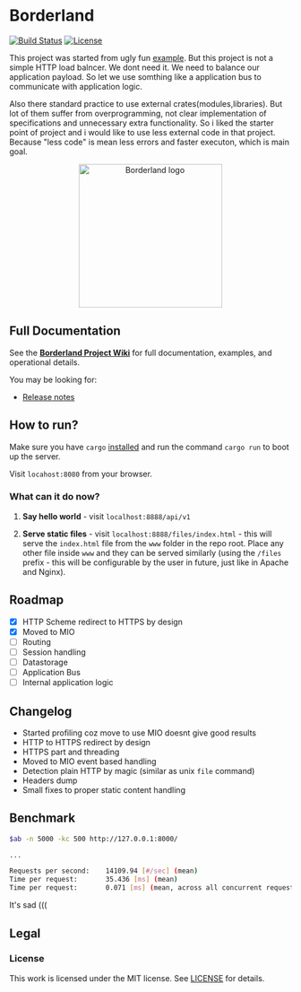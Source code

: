 # Borderland

[![Build Status](https://travis-ci.org/ohyo-io/borderland.svg)](https://travis-ci.org/ohyo-io/borderland)
[![License](https://img.shields.io/badge/License-BSD2-blue.svg)](LICENSE)

This project was started from ugly fun [example](ttps://github.com/PritiKumr/rust-httpd). 
But this project is not a simple HTTP load balncer. We dont need it. We need to balance our application payload. 
So let we use somthing like a application bus to communicate with application logic.

Also there standard practice to use external crates(modules,libraries). 
But lot of them suffer from overprogramming, not clear implementation of specifications and unnecessary extra functionality. 
So i liked the starter point of project and i would like to use less external code in that project. 
Because "less code" is mean less errors and faster executon, which is main goal.

<p align="center">
    <img src="https://raw.githubusercontent.com/wiki/ohyo-io/borderland/images/logo_borderland.png" alt="Borderland logo" width="256" />
</p>

## Full Documentation

See the [**Borderland Project Wiki**](https://github.com/ohyo-io/borderland/wiki) for full documentation, examples, and operational details.

You may be looking for:

- [Release notes](https://github.com/ohyo-io/borderland/releases)

## How to run?

Make sure you have `cargo` [installed](https://www.rust-lang.org/en-US/install.html) and run the command `cargo run` to boot up the server.

Visit `locahost:8080` from your browser.

### What can it do now?

1.  **Say hello world** - visit `localhost:8888/api/v1`

2.  **Serve static files** - visit `localhost:8888/files/index.html` - this will serve the `index.html` file from the `www` folder in the repo root. 
Place any other file inside `www` and they can be served similarly (using the `/files` prefix - this will be configurable by the user in future, just like in Apache and Nginx).

## Roadmap

- [x] HTTP Scheme redirect to HTTPS by design
- [x] Moved to MIO
- [ ] Routing
- [ ] Session handling
- [ ] Datastorage
- [ ] Application Bus
- [ ] Internal application logic

## Changelog

- Started profiling coz move to use MIO doesnt give good results
- HTTP to HTTPS redirect by design
- HTTPS part and threading
- Moved to MIO event based handling
- Detection plain HTTP by magic (similar as unix `file` command)
- Headers dump
- Small fixes to proper static content handling

## Benchmark

```bash
$ab -n 5000 -kc 500 http://127.0.0.1:8000/

...

Requests per second:    14109.94 [#/sec] (mean)
Time per request:       35.436 [ms] (mean)
Time per request:       0.071 [ms] (mean, across all concurrent requests)
```

It's sad (((

## Legal

### License

This work is licensed under the MIT license. See [LICENSE](./LICENSE) for details.

